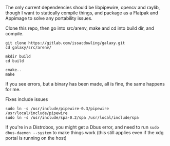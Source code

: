 The only current dependencies should be libpipewire, opencv and raylib, though I want to statically compile things, and package as a Flatpak and Appimage to solve any portability issues.

Clone this repo, then go into src/arenv, make and cd into build dir, and compile.

```
git clone https://gitlab.com/issacdowling/galaxy.git
cd galaxy/src/arenv/

mkdir build
cd build

cmake..
make
```

If you see errors, but a binary has been made, all is fine, the same happens for me.

Fixes include issues
```
sudo ln -s /usr/include/pipewire-0.3/pipewire /usr/local/include/pipewire
sudo ln -s /usr/include/spa-0.2/spa /usr/local/include/spa
```

If you're in a Distrobox, you might get a Dbus error, and need to run `sudo dbus-daemon --system` to make things work (this still applies even if the xdg portal is running on the host)